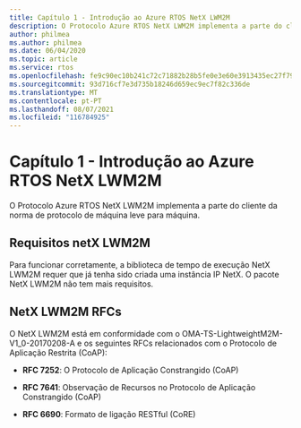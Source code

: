 ```yaml
---
title: Capítulo 1 - Introdução ao Azure RTOS NetX LWM2M
description: O Protocolo Azure RTOS NetX LWM2M implementa a parte do cliente da norma de protocolo de máquina leve para máquina.
author: philmea
ms.author: philmea
ms.date: 06/04/2020
ms.topic: article
ms.service: rtos
ms.openlocfilehash: fe9c90ec10b241c72c71882b28b5fe0e3e60e3913435ec27f797eade4ca4eca5
ms.sourcegitcommit: 93d716cf7e3d735b18246d659ec9ec7f82c336de
ms.translationtype: MT
ms.contentlocale: pt-PT
ms.lasthandoff: 08/07/2021
ms.locfileid: "116784925"
---
```

# <a name="chapter-1---introduction-to-azure-rtos-netx-lwm2m"></a>Capítulo 1 - Introdução ao Azure RTOS NetX LWM2M

O Protocolo Azure RTOS NetX LWM2M implementa a parte do cliente da norma de protocolo de máquina leve para máquina.

## <a name="netx-lwm2m-requirements"></a>Requisitos netX LWM2M

Para funcionar corretamente, a biblioteca de tempo de execução NetX LWM2M requer que já tenha sido criada uma instância IP NetX. O pacote NetX LWM2M não tem mais requisitos.

## <a name="netx-lwm2m-rfcs"></a>NetX LWM2M RFCs

O NetX LWM2M está em conformidade com o OMA-TS-LightweightM2M-V1_0-20170208-A e os seguintes RFCs relacionados com o Protocolo de Aplicação Restrita (CoAP):

- **RFC 7252**: O Protocolo de Aplicação Constrangido (CoAP)

- **RFC 7641**: Observação de Recursos no Protocolo de Aplicação Constrangido (CoAP)

- **RFC 6690**: Formato de ligação RESTful (CoRE)